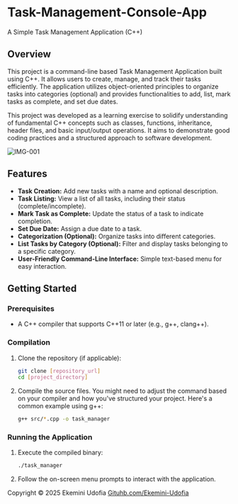 # Task-Management-Console-App

A Simple Task Management Application (C++)

## Overview

This project is a command-line based Task Management Application built using C++. It allows users to create, manage, and track their tasks efficiently. The application utilizes object-oriented principles to organize tasks into categories (optional) and provides functionalities to add, list, mark tasks as complete, and set due dates.

This project was developed as a learning exercise to solidify understanding of fundamental C++ concepts such as classes, functions, inheritance, header files, and basic input/output operations. It aims to demonstrate good coding practices and a structured approach to software development.

![IMG-001](https://github.com/user-attachments/assets/64001a58-6dc9-4b15-a908-c81fcf21a0eb)

## Features

* **Task Creation:** Add new tasks with a name and optional description.
* **Task Listing:** View a list of all tasks, including their status (complete/incomplete).
* **Mark Task as Complete:** Update the status of a task to indicate completion.
* **Set Due Date:** Assign a due date to a task.
* **Categorization (Optional):** Organize tasks into different categories.
* **List Tasks by Category (Optional):** Filter and display tasks belonging to a specific category.
* **User-Friendly Command-Line Interface:** Simple text-based menu for easy interaction.

## Getting Started

### Prerequisites

* A C++ compiler that supports C++11 or later (e.g., g++, clang++).

### Compilation

1.  Clone the repository (if applicable):
    ```bash
    git clone [repository_url]
    cd [project_directory]
    ```

2.  Compile the source files. You might need to adjust the command based on your compiler and how you've structured your project. Here's a common example using g++:
    ```bash
    g++ src/*.cpp -o task_manager
    ```

### Running the Application

1.  Execute the compiled binary:
    ```bash
    ./task_manager
    ```

2.  Follow the on-screen menu prompts to interact with the application.

Copyright © 2025 Ekemini Udofia
[Gituhb.com/Ekemini-Udofia](Github.com/Ekemini-Udofia)

